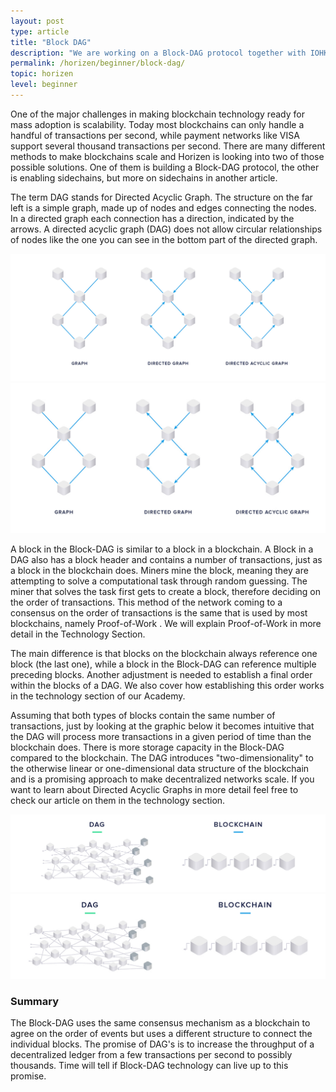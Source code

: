 ```yaml
---
layout: post
type: article
title: "Block DAG"
description: "We are working on a Block-DAG protocol together with IOHK. We explain what a DAG is and why it is interesting to us."
permalink: /horizen/beginner/block-dag/
topic: horizen
level: beginner
---
```


One of the major challenges in making blockchain technology ready for mass adoption is scalability. Today most blockchains can only handle a handful of transactions per second, while payment networks like VISA support several thousand transactions per second. There are many different methods to make blockchains scale and Horizen is looking into two of those possible solutions. One of them is building a Block-DAG protocol, the other is enabling sidechains, but more on sidechains in another article.

The term DAG stands for Directed Acyclic Graph. The structure on the far left is a simple graph, made up of nodes and edges connecting the nodes. In a directed graph each connection has a direction, indicated by the arrows. A directed acyclic graph (DAG) does not allow circular relationships of nodes like the one you can see in the bottom part of the directed graph.

![DAG](/assets/post_files/horizen/beginner/block-dag/dag_D.jpg)
![DAG](/assets/post_files/horizen/beginner/block-dag/dag_M.jpg)

A block in the Block-DAG is similar to a block in a blockchain. A Block in a DAG also has a block header and contains a number of transactions, just as a block in the blockchain does. Miners mine the block, meaning they are attempting to solve a computational task through random guessing. The miner that solves the task first gets to create a block, therefore deciding on the order of transactions. This method of the network coming to a consensus on the order of transactions is the same that is used by most blockchains, namely Proof-of-Work . We will explain Proof-of-Work in more detail in the Technology Section.

The main difference is that blocks on the blockchain always reference one block (the last one), while a block in the Block-DAG can reference multiple preceding blocks. Another adjustment is needed to establish a final order within the blocks of a DAG. We also cover how establishing this order works in the technology section of our Academy.

Assuming that both types of blocks contain the same number of transactions, just by looking at the graphic below it becomes intuitive that the DAG will process more transactions in a given period of time than the blockchain does. There is more storage capacity in the Block-DAG compared to the blockchain. The DAG introduces "two-dimensionality" to the otherwise linear or one-dimensional data structure of the blockchain and is a promising approach to make decentralized networks scale. If you want to learn about Directed Acyclic Graphs in more detail feel free to check our article on them in the technology section.

![DAG Blockchain](/assets/post_files/horizen/beginner/block-dag/chain_dag_D.jpg)
![DAG Blockchain](/assets/post_files/horizen/beginner/block-dag/chain_dag_M.jpg)

### Summary

The Block-DAG uses the same consensus mechanism as a blockchain to agree on the order of events but uses a different structure to connect the individual blocks. The promise of DAG's is to increase the throughput of a decentralized ledger from a few transactions per second to possibly thousands. Time will tell if Block-DAG technology can live up to this promise.
